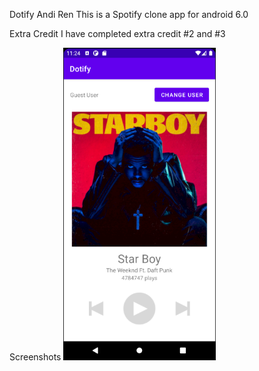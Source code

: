 Dotify Andi Ren
This is a Spotify clone app for android 6.0

Extra Credit
I have completed extra credit #2 and #3

Screenshots
<img src="./dotify.png" alt="Screenshot of the app" height="500" />
